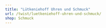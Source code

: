 ```yaml
---
title: "Lütkeniehoff Uhren und Schmuck"
url: /twist/luetkeniehoff-uhren-und-schmuck/
shop: Schmuck
---
```

